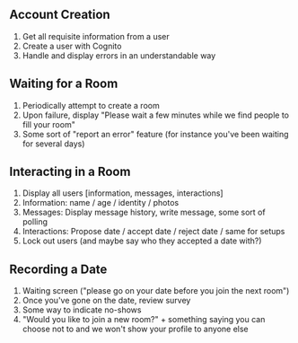 ## Account Creation
1. Get all requisite information from a user
2. Create a user with Cognito
3. Handle and display errors in an understandable way

## Waiting for a Room
1. Periodically attempt to create a room
2. Upon failure, display "Please wait a few minutes while we find people to fill your room"
3. Some sort of "report an error" feature (for instance you've been waiting for several days)

## Interacting in a Room
1. Display all users [information, messages, interactions]
2. Information: name / age / identity / photos
3. Messages: Display message history, write message, some sort of polling
4. Interactions: Propose date / accept date / reject date / same for setups
5. Lock out users (and maybe say who they accepted a date with?)

## Recording a Date
1. Waiting screen ("please go on your date before you join the next room")
2. Once you've gone on the date, review survey
3. Some way to indicate no-shows
4. "Would you like to join a new room?" + something saying you can choose not to and we 
won't show your profile to anyone else